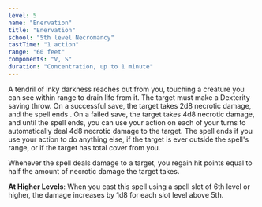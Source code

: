 ```yaml
---
level: 5
name: "Enervation"
title: "Enervation"
school: "5th level Necromancy"
castTime: "1 action"
range: "60 feet"
components: "V, S"
duration: "Concentration, up to 1 minute"
---
```


A tendril of inky darkness reaches out from you, touching a creature you can see within range to drain life from it. The target must make a Dexterity saving throw. On a successful save, the target takes 2d8 necrotic damage, and the spell ends . On a failed save, the target takes 4d8 necrotic damage, and until the spell ends, you can use your action on each of your turns to automatically deal 4d8 necrotic damage to the target. The spell ends if you use your action to do anything else, if the target is ever outside the spell's range, or if the target has total cover from you.

Whenever the spell deals damage to a target, you regain hit points equal to half the amount of necrotic damage the target takes.

**At Higher Levels**: When you cast this spell using a spell slot of 6th level or higher, the damage increases by 1d8 for each slot level above 5th.
